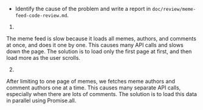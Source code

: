 - Identify the cause of the problem and write a report in `doc/review/meme-feed-code-review.md`.

1. 
The meme feed is slow because it loads all memes, authors, and comments at once, and does it one by one. This causes many API calls and slows down the page. The solution is to load only the first page at first, and then load more as the user scrolls.

2. 
After limiting to one page of memes, we fetches meme authors and comment authors one at a time. This causes many separate API calls, especially when there are lots of comments. The solution is to load this data in parallel using Promise.all.